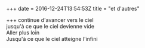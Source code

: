 +++
date = 2016-12-24T13:54:53Z
title = "et d'autres"

+++ 
continue d'avancer vers le ciel   
jusqu'à ce que le ciel devienne vide   
Aller plus loin   
Jusqu'à ce que le ciel atteigne l'infini